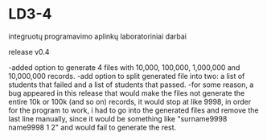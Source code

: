 # LD3-4
integruotų programavimo aplinkų laboratoriniai darbai

release v0.4

-added option to generate 4 files with 10,000, 100,000, 1,000,000 and 10,000,000 records.
-add option to split generated file into two: a list of students that failed and a list of students that passed.
-for some reason, a bug appeared in this release that would make the files not generate the entire 10k or 100k (and so on) records, it would stop at like 9998, in order for the program to work, i had to go into the generated files and remove the last line manually, since it would be something like "surname9998 name9998 1 2" and would fail to generate the rest.

